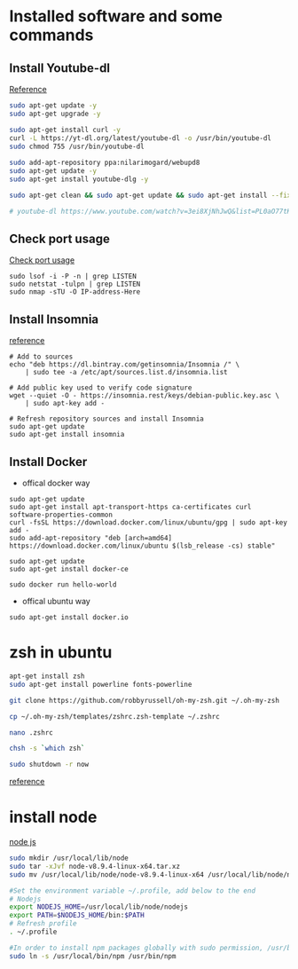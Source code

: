 # Installed software and some commands

## Install Youtube-dl

[Reference](https://www.howtoforge.com/tutorial/install-and-use-youtube-dl-on-ubuntu-1604/)

```sh
sudo apt-get update -y
sudo apt-get upgrade -y

sudo apt-get install curl -y
curl -L https://yt-dl.org/latest/youtube-dl -o /usr/bin/youtube-dl
sudo chmod 755 /usr/bin/youtube-dl
 
sudo add-apt-repository ppa:nilarimogard/webupd8
sudo apt-get update -y
sudo apt-get install youtube-dlg -y

sudo apt-get clean && sudo apt-get update && sudo apt-get install --fix-missing

# youtube-dl https://www.youtube.com/watch?v=3ei8XjNhJwQ&list=PL0aO77tKg1k74ZYcRWyMigL-xASWkbQas

```

## Check port usage

[Check port usage](https://www.cyberciti.biz/faq/unix-linux-check-if-port-is-in-use-command/)

``` commands
sudo lsof -i -P -n | grep LISTEN 
sudo netstat -tulpn | grep LISTEN
sudo nmap -sTU -O IP-address-Here
```

## Install Insomnia

[reference](https://support.insomnia.rest/article/23-installation#ubuntu)

``` steps
# Add to sources
echo "deb https://dl.bintray.com/getinsomnia/Insomnia /" \
    | sudo tee -a /etc/apt/sources.list.d/insomnia.list

# Add public key used to verify code signature
wget --quiet -O - https://insomnia.rest/keys/debian-public.key.asc \
    | sudo apt-key add -

# Refresh repository sources and install Insomnia
sudo apt-get update
sudo apt-get install insomnia
```

## Install Docker

- offical docker way

``` more popular
sudo apt-get update
sudo apt-get install apt-transport-https ca-certificates curl software-properties-common
curl -fsSL https://download.docker.com/linux/ubuntu/gpg | sudo apt-key add -
sudo add-apt-repository "deb [arch=amd64] https://download.docker.com/linux/ubuntu $(lsb_release -cs) stable"

sudo apt-get update
sudo apt-get install docker-ce

sudo docker run hello-world
```


- offical ubuntu way

``` 
sudo apt-get install docker.io
```

# zsh in ubuntu

```sh
apt-get install zsh
sudo apt-get install powerline fonts-powerline

git clone https://github.com/robbyrussell/oh-my-zsh.git ~/.oh-my-zsh

cp ~/.oh-my-zsh/templates/zshrc.zsh-template ~/.zshrc

nano .zshrc

chsh -s `which zsh`

sudo shutdown -r now
```

[reference](https://dev.to/mskian/install-z-shell-oh-my-zsh-on-ubuntu-1804-lts-4cm4)


# install node  
[node js](https://medium.com/@tgmarinho/how-to-install-node-js-via-binary-archive-on-linux-ab9bbe1dd0c2)  

```bash
sudo mkdir /usr/local/lib/node
sudo tar -xJvf node-v8.9.4-linux-x64.tar.xz
sudo mv /usr/local/lib/node/node-v8.9.4-linux-x64 /usr/local/lib/node/nodejs

#Set the environment variable ~/.profile, add below to the end
# Nodejs
export NODEJS_HOME=/usr/local/lib/node/nodejs
export PATH=$NODEJS_HOME/bin:$PATH
# Refresh profile
. ~/.profile

#In order to install npm packages globally with sudo permission, /usr/bin/npm should be available. If npm exists on some other directory, create a soft link like:
sudo ln -s /usr/local/bin/npm /usr/bin/npm
```
